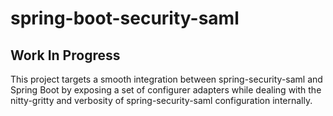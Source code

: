 # spring-boot-security-saml

## Work In Progress

This project targets a smooth integration between spring-security-saml and Spring Boot by exposing a set of configurer adapters while dealing with the nitty-gritty and verbosity of spring-security-saml configuration internally.
